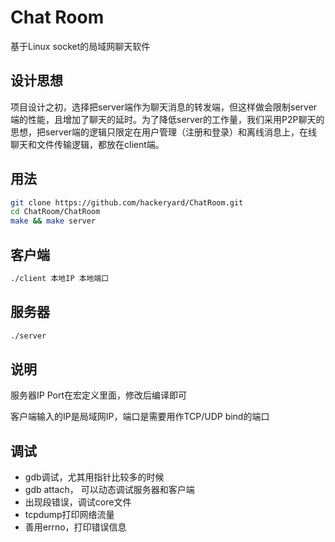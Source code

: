 # Chat Room
基于Linux socket的局域网聊天软件

## 设计思想
项目设计之初，选择把server端作为聊天消息的转发端，但这样做会限制server端的性能，且增加了聊天的延时。为了降低server的工作量，我们采用P2P聊天的思想，把server端的逻辑只限定在用户管理（注册和登录）和离线消息上，在线聊天和文件传输逻辑，都放在client端。

## 用法
```bash
git clone https://github.com/hackeryard/ChatRoom.git  
cd ChatRoom/ChatRoom  
make && make server
```

## 客户端
```bash
./client 本地IP 本地端口
```

## 服务器
```bash
./server
```

## 说明
服务器IP Port在宏定义里面，修改后编译即可

客户端输入的IP是局域网IP，端口是需要用作TCP/UDP bind的端口

## 调试
- gdb调试，尤其用指针比较多的时候
- gdb attach， 可以动态调试服务器和客户端
- 出现段错误，调试core文件
- tcpdump打印网络流量
- 善用errno，打印错误信息
